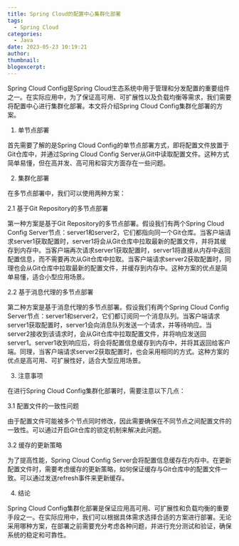 ```yaml
---
title: Spring Cloud的配置中心集群化部署
tags:
  - Spring Cloud
categories:
  - Java
date: 2023-05-23 10:19:21
author:
thumbnail:
blogexcerpt:
---
```

Spring Cloud Config是Spring Cloud生态系统中用于管理和分发配置的重要组件之一。在实际应用中，为了保证高可用、可扩展性以及负载均衡等需求，我们需要将配置中心进行集群化部署。本文将介绍Spring Cloud Config集群化部署的方案。

1. 单节点部署

首先需要了解的是Spring Cloud Config的单节点部署方式，即将配置文件放置于Git仓库中，并通过Spring Cloud Config Server从Git中读取配置文件。这种方式简单易懂，但在高并发、高可用和容灾方面存在一些问题。

2. 集群化部署

在多节点部署中，我们可以使用两种方案：

2.1 基于Git Repository的多节点部署

第一种方案是基于Git Repository的多节点部署。假设我们有两个Spring Cloud Config Server节点：server1和server2，它们都指向同一个Git仓库。当客户端请求server1获取配置时，server1将会从Git仓库中拉取最新的配置文件，并将其缓存到内存中。当客户端再次请求server1获取配置时，server1将直接从内存中返回配置信息，而不需要再次从Git仓库中拉取。当客户端请求server2获取配置时，同理也会从Git仓库中拉取最新的配置文件，并缓存到内存中。这种方案的优点是简单易懂，适合小型应用场景。

2.2 基于消息代理的多节点部署

第二种方案是基于消息代理的多节点部署。假设我们有两个Spring Cloud Config Server节点：server1和server2，它们都订阅同一个消息队列。当客户端请求server1获取配置时，server1会向消息队列发送一个请求，并等待响应。当server2接收到该请求时，会从Git仓库中拉取配置文件，并将响应发送回server1。server1收到响应后，将会将配置信息缓存到内存中，并将其返回给客户端。同理，当客户端请求server2获取配置时，也会采用相同的方式。这种方案的优点是高可用、可扩展性好，适合大型应用场景。

3. 注意事项

在进行Spring Cloud Config集群化部署时，需要注意以下几点：

3.1 配置文件的一致性问题

由于配置文件可能被多个节点同时修改，因此需要确保在不同节点之间配置文件的一致性。可以通过开启Git仓库的锁定机制来解决此问题。

3.2 缓存的更新策略

为了提高性能，Spring Cloud Config Server会将配置信息缓存在内存中。在更新配置文件时，需要考虑缓存的更新策略，如何保证缓存与Git仓库中的配置文件一致。可以通过发送refresh事件来更新缓存。

4. 结论

Spring Cloud Config集群化部署是保证应用高可用、可扩展性和负载均衡的重要手段之一。在实际应用中，我们可以根据具体需求选择合适的方案进行部署。无论采用哪种方案，在部署之前需要充分考虑各种问题，并进行充分测试和验证，确保系统的稳定和可靠性。
